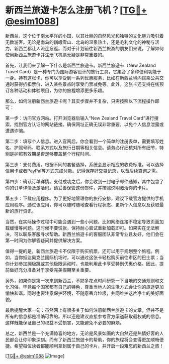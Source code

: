 # 新西兰旅遊卡怎么注册飞机？[[TG💪+ @esim1088](https://t.me/s/esim1088)]

新西兰，这个位于南太平洋的小国，以其壮丽的自然风光和独特的文化魅力吸引着无数游客。无论是南岛的巍峨雪山、北岛的温泉热土，还是毛利文化的神秘与活力，新西兰都让人流连忘返。而对于计划前往新西兰旅游的朋友们来说，了解如何使用新西兰旅遊卡并注册飞机票无疑是非常重要的。

首先，让我们来了解一下什么是新西兰旅遊卡。新西兰旅遊卡（New Zealand Travel Card）是一种专门为国际游客设计的旅行工具，它集合了多种便利功能于一身。持有这张卡，你可以享受到一系列优惠服务，比如在新西兰境内搭乘公共交通时获得折扣票价、进入某些景点时享受门票减免等。此外，这张卡还支持在线预订各种活动和体验项目，为你的旅程增添更多乐趣。

那么，如何注册新西兰旅遊卡呢？其实步骤并不复杂，只需按照以下流程操作即可：

第一步：访问官方网站。打开浏览器后输入“New Zealand Travel Card”进行搜索，找到官方认证的网站链接。确保网址正确无误非常重要，以免个人信息泄露或遭遇诈骗。

第二步：填写个人信息。进入官网后，你会看到一个简单的注册表单，需要填写姓名、护照号码、联系方式以及旅行日期等相关信息。请务必仔细核对所有细节，特别是护照有效期是否足够覆盖整个行程时间。

第三步：支付费用。根据不同的套餐选择，系统会显示相应的收费标准。可以选择信用卡或者PayPal等方式完成付款。记得保存好交易记录，以备后续查询之需。

第四步：确认订单详情。支付成功之后，你会收到一封电子邮件通知，其中包含了你的订单详情及激活码。请妥善保管这份邮件，并按照说明激活你的卡片。

第五步：下载应用程序。为了更好地管理你的旅行安排，建议下载官方提供的手机应用程序。通过该应用，你可以随时随地查看行程状态、更新个人信息以及获取最新的旅行资讯。

当然，在实际操作过程中可能会遇到一些小问题，比如网络连接不稳定导致页面加载缓慢等问题。这时候不要慌张，保持耐心尝试重新加载即可。如果实在无法解决，可以联系客服寻求帮助。新西兰旅遊卡的客服团队非常专业且友好，他们会在第一时间为你解答疑问并提供解决方案。

值得一提的是，新西兰旅遊卡不仅限于购买机票，还可以用于规划整个旅程。例如，当你抵达奥克兰国际机场时，可以通过这张卡轻松购买前往市区的巴士票；当你计划参加蹦极跳或其他极限运动时，也能利用此卡享受特别优惠价格。因此，提前做好充分准备对于享受完美假期至关重要。

另外，如果你是第一次来到新西兰，不妨多花点时间研究一下当地的交通规则和文化习俗。毕竟每个国家都有自己的特色，尊重当地人的生活方式会让你的旅途更加愉快和谐。同时也要注意保护环境，不随意丢弃垃圾，共同维护这片净土的美好面貌。

最后提醒大家一句：虽然网上有很多关于如何注册新西兰旅遊卡的文章，但并不是所有的信息都是准确可靠的。所以还是建议直接参考官方渠道获取最权威的信息。这样既能保证自己的权益不受损害，又能避免不必要的麻烦。

总之，新西兰是一个充满惊喜的地方，无论是风景如画的大自然还是热情好客的人民都会让你印象深刻。而有了新西兰旅遊卡的帮助，你的旅程将会变得更加顺畅便捷。希望每位读者都能顺利拿到属于自己的卡片，并开启一段难忘的新西兰之旅！

[[TG💪+ @esim1088](https://t.me/s/esim1088) ![Image](https://i.postimg.cc/4NQfJmqS/Snipaste-2025-05-13-00-14-12.png)]